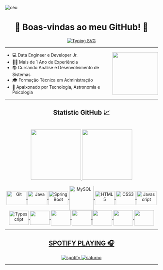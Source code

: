 ![céu](https://imgur.com/JpYkamp.png)

<h1 align="center">🌠 Boas-vindas ao meu GitHub! 🌠</h1>

<div align="center">
  
[![Typing SVG](https://readme-typing-svg.herokuapp.com?font=Press+Start+2P&size=13&duration=5000&color=63D6B5&center=true&vCenter=true&width=650&lines=Olá,+meu+nome+é+Samuel+Mathias;+Mas+podem+me+chamar+de+Saturno+🪐;Sou+Data+Engineer+e+Developer;Tenho+mais+de+1+ano+de+experiência;Sempre+me+aprimorando;Caso+queira+conversar+sobre+entre+em+contato+😉)](https://git.io/typing-svg)
  
</div>  

---

<img align='right' src="https://imgur.com/GWqNzEx.png" width="150" height="140">

- 💻 Data Engineer e Developer Jr.
- 👩‍💻 Mais de 1 Ano de Experiência
- 📚 Cursando Análise e Desenvolvimento de Sistemas
- 🎓 Formação Técnica em Administração
- 🌌 Apaixonado por Tecnologia, Astronomia e Psicologia

---


<h2 align="center"> Statistic GitHub 📈 </h2>

<div align="center"><br>
  
  <div align="center">
  <a href="https://github.com/samuelsaturn">
  <img height="165em" src="https://github-readme-stats.vercel.app/api?username=samuelsaturn&show_icons=true&theme=merko&include_all_commits=true&count_private=true"/>
  <img height="165em" src="https://github-readme-stats.vercel.app/api/top-langs/?username=samuelsaturn&layout=compact&langs_count=7&theme=merko"/>
</div>
  
</div>

<div align="center"><br>
  
<img src="https://cdn.jsdelivr.net/gh/devicons/devicon/icons/git/git-original.svg" alt="Git" height="46" width="65" align="center">  
<img src="https://cdn.jsdelivr.net/gh/devicons/devicon/icons/java/java-original.svg" alt="Java" height="46" width="65" align="center"> 
<img src="https://cdn.jsdelivr.net/gh/devicons/devicon/icons/spring/spring-original.svg" alt="SpringBoot" height="46" width="65" align="center"> 
<img src="https://cdn.jsdelivr.net/gh/devicons/devicon/icons/mysql/mysql-original-wordmark.svg" alt="MySQL" height="80" align="center"> 
<img src="https://cdn.jsdelivr.net/gh/devicons/devicon/icons/html5/html5-plain.svg" alt="HTML5" height="46" width="65" align="center">
<img src="https://cdn.jsdelivr.net/gh/devicons/devicon/icons/css3/css3-plain.svg" alt="CSS3" height="46" width="65" align="center">
<img src="https://cdn.jsdelivr.net/gh/devicons/devicon/icons/javascript/javascript-plain.svg" alt="Javascript" height="46" width="65" align="center">
<img src="https://cdn.jsdelivr.net/gh/devicons/devicon/icons/typescript/typescript-plain.svg" alt="Typescript" height="46" width="65" align="center">  
<img src="https://cdn.jsdelivr.net/gh/devicons/devicon/icons/angularjs/angularjs-original.svg" height="46" width="65" align="center">
<img src="https://cdn.jsdelivr.net/gh/devicons/devicon/icons/bootstrap/bootstrap-original.svg" height="50" width="65" align="center">
<img src="https://cdn.jsdelivr.net/gh/devicons/devicon/icons/postgresql/postgresql-original.svg" height="50" width="65" align="center">
<img src="https://cdn.jsdelivr.net/gh/devicons/devicon/icons/react/react-original.svg" height="50" width="65" align="center">
<img src="https://cdn.jsdelivr.net/gh/devicons/devicon/icons/vscode/vscode-original.svg" height="50" width="65" align="center">  
<img src="https://cdn.jsdelivr.net/gh/devicons/devicon/icons/python/python-original.svg" height="50" width="65" align="center">  
  
  
     
---  
<h2 align="center"> SPOTIFY PLAYING 🎧 </h2>  

![spotify](https://spotify-recently-played-readme.vercel.app/api?user=j9a9tetmkafs7ymqw5mv00o5g) ![saturno](https://imgur.com/4EbbEaX.png) 
  
---  
  




<!---
samuelsaturn/samuelsaturn is a ✨ special ✨ repository because its `README.md` (this file) appears on your GitHub profile.
You can click the Preview link to take a look at your changes.
--->
